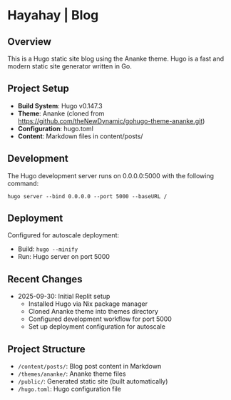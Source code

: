 # Hayahay | Blog

## Overview
This is a Hugo static site blog using the Ananke theme. Hugo is a fast and modern static site generator written in Go.

## Project Setup
- **Build System**: Hugo v0.147.3
- **Theme**: Ananke (cloned from https://github.com/theNewDynamic/gohugo-theme-ananke.git)
- **Configuration**: hugo.toml
- **Content**: Markdown files in content/posts/

## Development
The Hugo development server runs on 0.0.0.0:5000 with the following command:
```
hugo server --bind 0.0.0.0 --port 5000 --baseURL /
```

## Deployment
Configured for autoscale deployment:
- Build: `hugo --minify`
- Run: Hugo server on port 5000

## Recent Changes
- 2025-09-30: Initial Replit setup
  - Installed Hugo via Nix package manager
  - Cloned Ananke theme into themes directory
  - Configured development workflow for port 5000
  - Set up deployment configuration for autoscale

## Project Structure
- `/content/posts/`: Blog post content in Markdown
- `/themes/ananke/`: Ananke theme files
- `/public/`: Generated static site (built automatically)
- `/hugo.toml`: Hugo configuration file
